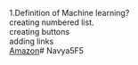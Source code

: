 1.Definition of Machine learning?  
creating numbered list.  
creating buttons  
adding links  
[Amazon](https://www.amazon.in/)# Navya5F5
